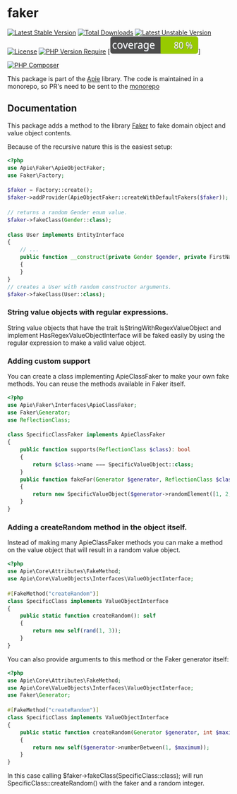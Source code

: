 # faker

 [![Latest Stable Version](http://poser.pugx.org/apie/faker/v)](https://packagist.org/packages/apie/faker) [![Total Downloads](http://poser.pugx.org/apie/faker/downloads)](https://packagist.org/packages/apie/faker) [![Latest Unstable Version](http://poser.pugx.org/apie/faker/v/unstable)](https://packagist.org/packages/apie/faker) [![License](http://poser.pugx.org/apie/faker/license)](https://packagist.org/packages/apie/faker) [![PHP Version Require](http://poser.pugx.org/apie/faker/require/php)](https://packagist.org/packages/apie/faker) [![Code coverage](https://raw.githubusercontent.com/apie-lib/faker/main/coverage_badge.svg)] 

[![PHP Composer](https://github.com/apie-lib/faker/actions/workflows/php.yml/badge.svg?event=push)](https://github.com/apie-lib/faker/actions/workflows/php.yml)

This package is part of the [Apie](https://github.com/apie-lib) library.
The code is maintained in a monorepo, so PR's need to be sent to the [monorepo](https://github.com/apie-lib/apie-lib-monorepo/pulls)

## Documentation
This package adds a method to the library [Faker](https://github.com/FakerPHP/Faker) to fake domain object and value object contents.

Because of the recursive nature this is the easiest setup:
```php
<?php
use Apie\Faker\ApieObjectFaker;
use Faker\Factory;

$faker = Factory::create();
$faker->addProvider(ApieObjectFaker::createWithDefaultFakers($faker));

// returns a random Gender enum value.
$faker->fakeClass(Gender::class);

class User implements EntityInterface
{
    // ...
    public function __construct(private Gender $gender, private FirstName $firstName, private LastName $lastName)
    {
    }
}
// creates a User with random constructor arguments.
$faker->fakeClass(User::class);
```

### String value objects with regular expressions.
String value objects that have the trait IsStringWithRegexValueObject and implement HasRegexValueObjectInterface will
be faked easily by using the regular expression to make a valid value object.

### Adding custom support
You can create a class implementing ApieClassFaker to make your own fake methods. You can reuse the methods available
in Faker itself.

```php
<?php
use Apie\Faker\Interfaces\ApieClassFaker;
use Faker\Generator;
use ReflectionClass;

class SpecificClassFaker implements ApieClassFaker
{
    public function supports(ReflectionClass $class): bool
    {
        return $class->name === SpecificValueObject::class;
    }
    public function fakeFor(Generator $generator, ReflectionClass $class): SpecificValueObject
    {
        return new SpecificValueObject($generator->randomElement([1, 2, 3]));
    }
}
```

### Adding a createRandom method in the object itself.
Instead of making many ApieClassFaker methods you can make a method on the value object that will result in a random
value object.

```php
<?php
use Apie\Core\Attributes\FakeMethod;
use Apie\Core\ValueObjects\Interfaces\ValueObjectInterface;

#[FakeMethod("createRandom")]
class SpecificClass implements ValueObjectInterface
{
    public static function createRandom(): self
    {
        return new self(rand(1, 3));
    }
}
```
You can also provide arguments to this method or the Faker generator itself:
```php
<?php
use Apie\Core\Attributes\FakeMethod;
use Apie\Core\ValueObjects\Interfaces\ValueObjectInterface;
use Faker\Generator;

#[FakeMethod("createRandom")]
class SpecificClass implements ValueObjectInterface
{
    public static function createRandom(Generator $generator, int $maximum): self
    {
        return new self($generator->numberBetween(1, $maximum));
    }
}
```
In this case calling $faker->fakeClass(SpecificClass::class); will run SpecificClass::createRandom() with the faker and a random integer.
